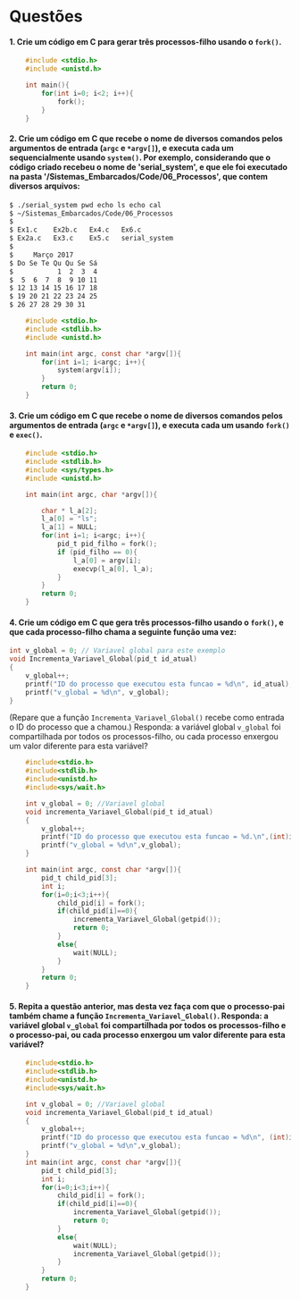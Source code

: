 # Questões

#### 1. Crie um código em C para gerar três processos-filho usando o `fork()`.

```c
    #include <stdio.h>
    #include <unistd.h>

    int main(){
        for(int i=0; i<2; i++){
            fork();
        }
    }
```

#### 2. Crie um código em C que recebe o nome de diversos comandos pelos argumentos de entrada (`argc` e `*argv[]`), e executa cada um sequencialmente usando `system()`. Por exemplo, considerando que o código criado recebeu o nome de 'serial_system', e que ele foi executado na pasta '/Sistemas_Embarcados/Code/06_Processos', que contem diversos arquivos:

```bash
$ ./serial_system pwd echo ls echo cal
$ ~/Sistemas_Embarcados/Code/06_Processos
$
$ Ex1.c    Ex2b.c   Ex4.c   Ex6.c
$ Ex2a.c   Ex3.c    Ex5.c   serial_system
$
$     Março 2017
$ Do Se Te Qu Qu Se Sá
$           1  2  3  4
$  5  6  7  8  9 10 11
$ 12 13 14 15 16 17 18
$ 19 20 21 22 23 24 25
$ 26 27 28 29 30 31
```

```c
    #include <stdio.h>
    #include <stdlib.h>
    #include <unistd.h>

    int main(int argc, const char *argv[]){
        for(int i=1; i<argc; i++){
            system(argv[i]);
        }
        return 0;
    }
```

#### 3. Crie um código em C que recebe o nome de diversos comandos pelos argumentos de entrada (`argc` e `*argv[]`), e executa cada um usando `fork()` e `exec()`.

```c
    #include <stdio.h>
    #include <stdlib.h>
    #include <sys/types.h>
    #include <unistd.h>

    int main(int argc, char *argv[]){

        char * l_a[2];
        l_a[0] = "ls";
        l_a[1] = NULL;
        for(int i=1; i<argc; i++){
            pid_t pid_filho = fork();
            if (pid_filho == 0){
                l_a[0] = argv[i];
                execvp(l_a[0], l_a);
            }
        }
        return 0;
    }
```

#### 4. Crie um código em C que gera três processos-filho usando o `fork()`, e que cada processo-filho chama a seguinte função uma vez:

```c
int v_global = 0; // Variavel global para este exemplo
void Incrementa_Variavel_Global(pid_t id_atual)
{
	v_global++;
	printf("ID do processo que executou esta funcao = %d\n", id_atual);
	printf("v_global = %d\n", v_global);
}
```

(Repare que a função `Incrementa_Variavel_Global()` recebe como entrada o ID do processo que a chamou.) Responda: a variável global `v_global` foi compartilhada por todos os processos-filho, ou cada processo enxergou um valor diferente para esta variável?

```c
    #include<stdio.h>
    #include<stdlib.h>
    #include<unistd.h>
    #include<sys/wait.h>

    int v_global = 0; //Variavel global
    void incrementa_Variavel_Global(pid_t id_atual)
    {
        v_global++;
        printf("ID do processo que executou esta funcao = %d.\n",(int)id_atual);
        printf("v_global = %d\n",v_global);
    }

    int main(int argc, const char *argv[]){
        pid_t child_pid[3];
        int i;
        for(i=0;i<3;i++){
            child_pid[i] = fork();
            if(child_pid[i]==0){
                incrementa_Variavel_Global(getpid());
                return 0;
            }
            else{
                wait(NULL);
            }
        }
        return 0;
    }
```

#### 5. Repita a questão anterior, mas desta vez faça com que o processo-pai também chame a função `Incrementa_Variavel_Global()`. Responda: a variável global `v_global` foi compartilhada por todos os processos-filho e o processo-pai, ou cada processo enxergou um valor diferente para esta variável?

```c
    #include<stdio.h>
    #include<stdlib.h>
    #include<unistd.h>
    #include<sys/wait.h>

    int v_global = 0; //Variavel global
    void incrementa_Variavel_Global(pid_t id_atual)
    {
        v_global++;
        printf("ID do processo que executou esta funcao = %d\n", (int)id_atual);
        printf("v_global = %d\n",v_global);
    }
    int main(int argc, const char *argv[]){
        pid_t child_pid[3];
        int i;
        for(i=0;i<3;i++){
            child_pid[i] = fork();
            if(child_pid[i]==0){
                incrementa_Variavel_Global(getpid());
                return 0;
            }
            else{
                wait(NULL);
                incrementa_Variavel_Global(getpid());
            }
        }
        return 0;
    }
```
